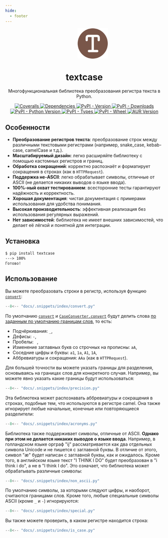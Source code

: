 ```yaml
---
hide:
  - footer
---
```


<p align="center">
  <span>&emsp;</span>
  <span>&emsp;</span>
  <span>&emsp;</span>
  <a href="https://pypi.python.org/pypi/textcase">
    <img src="https://raw.githubusercontent.com/zobweyt/textcase/refs/heads/main/docs/assets/favicon.svg" alt="textcase logo" width="96" height="96" />
  </a>
</p>

<h1 align="center">
  textcase
</h1>

<p align="center">
  Многофункциональная библиотека преобразования регистра текста в Python.
</p>

<p align="center">
  <a href="https://coveralls.io/github/zobweyt/textcase" target="_blank">
    <img src="https://img.shields.io/coverallsCoverage/github/zobweyt/textcase?branch=main" alt="Coveralls"/>
  </a>
  <a href="https://pypi.python.org/pypi/textcase" target="_blank">
    <img src="https://img.shields.io/badge/dependencies-0-brightgreen" alt="Dependencies"/>
  </a>
  <a href="https://pypi.python.org/pypi/textcase" target="_blank">
    <img src="https://img.shields.io/pypi/v/textcase.svg" alt="PyPI - Version"/>
  </a>
  <a href="https://pypistats.org/packages/textcase" target="_blank">
    <img src="https://img.shields.io/pypi/dm/textcase" alt="PyPI - Downloads"/>
  </a>
  <a href="https://pypi.python.org/pypi/textcase" target="_blank">
    <img src="https://img.shields.io/pypi/pyversions/textcase.svg" alt="PyPI - Python Version"/>
  </a>
  <a href="https://pypi.python.org/pypi/textcase" target="_blank">
    <img src="https://img.shields.io/pypi/types/textcase" alt="PyPI - Types"/>
  </a>
  <a href="https://pypi.python.org/pypi/textcase" target="_blank">
    <img src="https://img.shields.io/pypi/wheel/textcase" alt="PyPI - Wheel"/>
  </a>
  <a href="https://aur.archlinux.org/packages/python-textcase-git" target="_blank">
    <img src="https://img.shields.io/aur/version/python-textcase-git" alt="AUR Version"/>
  </a>
</p>

## Особенности

- **Преобразование регистров текста**: преобразование строк между различными текстовыми регистрами (например, snake_case, kebab-case, camelCase и т.д.).
- **Масштабируемый дизайн**: легко расширяйте библиотеку с помощью кастомных регистров и границ.
- **Обработка сокращений**: корректно распознаёт и форматирует сокращения в строках (как в `HTTPRequest`).
- **Поддержка не-ASCII**: легко обрабатывает символы, отличные от ASCII (не делается никаких выводов о языке ввода).
- **100%-ный охват тестированием**: всесторонние тесты гарантируют надёжность и корректность.
- **Хорошая документация**: чистая документация с примерами использования для удобства понимания.
- **Высокая производительность**: эффективная реализация без использования регулярных выражений.
- **Нет зависимостей**: библиотека не имеет внешних зависимостей, что делает её лёгкой и понятной для интеграции.

## Установка

<!-- termynal -->

```console
$ pip install textcase
---> 100%
Готово!
```

## Использование

Вы можете преобразовать строки в регистр, используя функцию [`convert`](./reference/convert.md/):

```python exec="true" source="tabbed-left" tabs="main.py|output.txt" result="txt"
--8<-- "docs/.snippets/index/convert.py"
```

По умолчанию [`convert`](./reference/convert.md/) и [`CaseConverter.convert`](./reference/converter.md/#textcase.converter) будут делить слова [по заданным по умолчанию границам слов](./reference/boundary.md/#textcase.boundary.DEFAULT_BOUNDARIES), то есть:

- Подчёркивания: `_`,
- Дефисы: `-`,
- Пробелы: ` `,
- Изменение заглавных букв со строчных на прописны: `aA`,
- Соседние цифры и буквы: `a1`, `1a`, `A1`, `1A`,
- Аббревиатуры и сокращения: `AAa` (как в `HTTPRequest`).

Для большей точности вы можете указать границы для разделения, основываясь на границах слов для конкретного случая. Например, вы можете явно указать какие границы будут использоваться:

```python exec="true" source="tabbed-left" tabs="main.py|output.txt" result="txt" hl_lines="4"
--8<-- "docs/.snippets/index/precision.py"
```

Эта библиотека может распознавать аббревиатуры и сокращения в строках, подобные тем, что используются в регистре camel. Она также игнорирует любые начальные, конечные или повторяющиеся разделители:

```python exec="true" source="tabbed-left" tabs="main.py|output.txt" result="txt"
--8<-- "docs/.snippets/index/acronyms.py"
```

Библиотека также поддерживает символы, отличные от ASCII. **Однако при этом не делается никаких выводов о языке ввода**. Например, в голландском языке орграф "ij" рассматривается как два отдельных символа Unicode и не пишется с заглавной буквы. В отличие от этого, символ "æ" будет написан с заглавной буквы, как и ожидалось. Кроме того, в английском языке текст "I THINK I DO" будет преобразован в "i think i do", а не в "I think I do". Это означает, что библиотека может обрабатывать различные символы:

```python exec="true" source="tabbed-left" tabs="main.py|output.txt" result="txt"
--8<-- "docs/.snippets/index/non_ascii.py"
```

По умолчанию символы, за которыми следуют цифры, и наоборот, считаются границами слов. Кроме того, любые специальные символы ASCII (кроме `_` и `-`) игнорируются:

```python exec="true" source="tabbed-left" tabs="main.py|output.txt" result="txt"
--8<-- "docs/.snippets/index/special.py"
```

Вы также можете проверить, в каком регистре находится строка:

```python exec="true" source="tabbed-left" tabs="main.py|output.txt" result="txt"
--8<-- "docs/.snippets/index/is_case.py"
```
